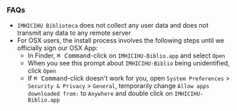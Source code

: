 ### FAQs
* `IMHICIHU Biblioteca` does not collect any user data and does not transmit any data to any remote server
* For OSX users, the install process involves the following steps until we officially sign our OSX App:
    - In Finder, <kbd>⌘ Command</kbd>-click on `IMHICIHU-Biblio.app` and select `Open`
    - When you see this prompt about `IMHICIHU-Biblio` being unidentified, click `Open`
    - If <kbd>⌘ Command</kbd>-click doesn't work for you, open `System Preferences` > `Security & Privacy` > `General`, temporarily change `Allow apps downloaded from:` to `Anywhere` and double click on `IMHICIHU-Biblio.app`
